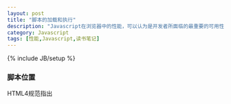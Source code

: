 ```yaml
---
layout: post
title: "脚本的加载和执行"
description: "Javascript在浏览器中的性能，可以认为是开发者所面临的最重要的可用性问题，这个问题因js的阻塞特性变得复杂。"
category: Javascript 
tags: [性能,Javascript,读书笔记]
---
```

{% include JB/setup %}

<div class="p-section">
	<h3>脚本位置</h3>
	<p>HTML4规范指出<code><script></code>标签可以放在HTML文档的<code><head></code>或<code><body></code>中，并且允许出现多次。
	按照惯例，<code><script></code>标签用来加载出现在<code><head></code>标签中的外链Javascript文件，挨着的<code><link></code>标签
	用来加载外部CSS文件或者其他页面元信息。也就是说，把与样式和行为有关的脚本放在一起，并先加载它们，使得页面能够显示正确的外观和交互。
	如果在<code><head></code>中加载3个Javascript文件和1个css文件，页面加载过程中脚本和样式文件的下载过程如下图所示。
	</p>
	
</div>
